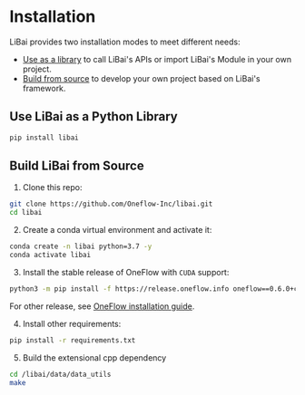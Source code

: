 # Installation
LiBai provides two installation modes to meet different needs:
- [Use as a library](#use-libai-as-a-python-library) to call LiBai's APIs or import LiBai's Module in your own project.
- [Build from source](#build-libai-from-source) to develop your own project based on LiBai's framework.

## Use LiBai as a Python Library

```bash
pip install libai
```

## Build LiBai from Source

1. Clone this repo:

  ```bash
  git clone https://github.com/Oneflow-Inc/libai.git
  cd libai
  ```
2. Create a conda virtual environment and activate it:

  ```bash
  conda create -n libai python=3.7 -y
  conda activate libai
  ```

3. Install the stable release of OneFlow with `CUDA` support:

  ```bash
  python3 -m pip install -f https://release.oneflow.info oneflow==0.6.0+cu102
  ```

For other release, see [OneFlow installation guide](https://github.com/Oneflow-Inc/oneflow#install-with-pip-package).

4. Install other requirements:

  ```bash
  pip install -r requirements.txt
  ```

5. Build the extensional cpp dependency

  ```bash
  cd /libai/data/data_utils
  make
  ```
